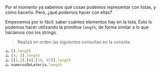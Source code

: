 Por el momento ya sabemos qué cosas podemos representar con listas, y cómo hacerlo. Pero, ¿qué podemos hacer con ellas?

Empecemos por lo fácil: saber cuántos elementos hay en la lista. Esto lo podemos hacer utilizando la primitiva `length`, de forma similar a lo que hacíamos con los strings.

> Realizá en orden las siguientes consultas en la consola: 
> 
``` javascript
ム [].length
ム [4, 3].length
ム [[1,2],[8],[14, 87]].length
ム numerosDeLoteria.length
```